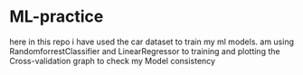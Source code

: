 # ML-practice 

here in this repo i have used the car dataset to train my ml models. 
am using RandomforrestClassifier and LinearRegressor to training 
and plotting the Cross-validation graph to check my Model consistency
